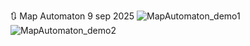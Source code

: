 🔃 Map Automaton
9 sep 2025
![MapAutomaton_demo1](https://github.com/user-attachments/assets/079306e1-4b50-410e-91c1-b2d319979d17)
![MapAutomaton_demo2](https://github.com/user-attachments/assets/17e8e5ad-8f38-4fab-913f-b74d89ac8486)
